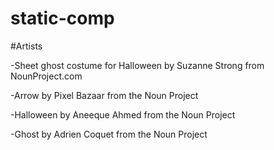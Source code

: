 # static-comp

#Artists 

-Sheet ghost costume for Halloween by Suzanne Strong from NounProject.com

-Arrow by Pixel Bazaar from the Noun Project

-Halloween by Aneeque Ahmed from the Noun Project

-Ghost by Adrien Coquet from the Noun Project

